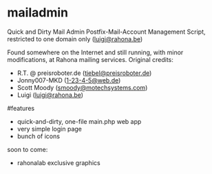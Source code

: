 # mailadmin
Quick and Dirty Mail Admin
 Postfix-Mail-Account Management Script, restricted to one domain only (luigi@rahona.be)

Found somewhere on the Internet and still running, with minor modifications, at Rahona mailing services. Original credits:

- R.T. @ preisroboter.de (tiebel@preisroboter.de)
- Jonny007-MKD (1-23-4-5@web.de)
- Scott Moody (smoody@motechsystems.com)
- Luigi (luigi@rahona.be)

#features

- quick-and-dirty, one-file main.php web app
- very simple login page
- bunch of icons

soon to come:

- rahonalab exclusive graphics
